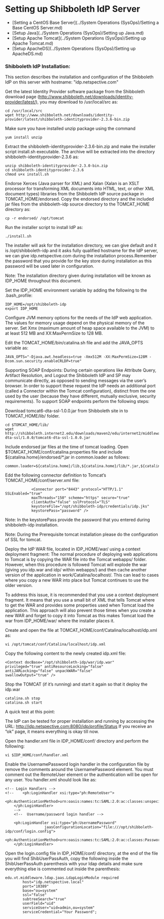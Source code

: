 # Setting up Shibboleth IdP Server

- [Setting a CentOS Base Server](../System Operations \(SysOps\)/Setting a Base CentOS Server.md)
- [Setup Java](../System Operations \(SysOps\)/Setting up Java.md)
- [Setup Apache Tomcat](../System Operations \(SysOps\)/Setting up Apache Tomcat.md)
- [Setup ApacheDS](../System Operations \(SysOps\)/Setting up ApacheDS.md)

### Shibboleth IdP Installation:

This section describes the installation and configuration of the Shibboleth IdP on this server with hostname: "idp.netspective.com"

Get the latest Identity Provider software package from the Shibboleth download page (http://www.shibboleth.net/downloads/identity-provider/latest/), you may download to /usr/local/src as:

	cd /usr/local/src
	wget http://www.shibboleth.net/downloads/identity-provider/latest/shibboleth-identityprovider-2.3.6-bin.zip

Make sure you have installed unzip package using the command

	yum install unzip

Extract the shibboleth-identityprovider-2.3.6-bin.zip and make the installer script install.sh executable. The archive will be extracted into the directory shibboleth-identityprovider-2.3.6 as:

	unzip shibboleth-identityprovider-2.3.0-bin.zip
	cd shibboleth-identityprovider-2.3.6
	chmod u+x install.sh

Endorse Xerces (Java parser for XML) and Xalan (Xalan is an XSLT processor for transforming XML documents into HTML, text, or other XML document types) libraries from the Shibboleth IdP source package in TOMCAT_HOME/endorsed. Copy the endorsed directory and the included jar files from the shibboleth-idp source directory to the TOMCAT_HOME directory as:

	cp -r endorsed/ /opt/tomcat

Run the installer script to install IdP as:

	./install.sh

The installer will ask for the installation directory, we can give default and it is /opt/shibboleth-idp and it asks fully qualified hostname for the IdP server, we can give idp.netspective.com during the installation process.Remember the password that you provide for the key store during installation as this password will be used later in configuration.

Note: The installation directory given during installation will be known as IDP_HOME throughout this document.

Set the IDP_HOME environment variable by adding the following to the .bash_profile:

	IDP_HOME=/opt/shibboleth-idp
	export IDP_HOME

Configure JVM memory options for the needs of the IdP web application. The values for memory usage depend on the physical memory of the server. Set Xmx (maximum amount of heap space available to the JVM) to at least 512 MB and XX:MaxPermSize to 128 MB.

Edit the TOMCAT_HOME/bin/catalina.sh file and add the JAVA_OPTS variable as:

	JAVA_OPTS="-Djava.awt.headless=true -Xmx512M -XX:MaxPermSize=128M -Dcom.sun.security.enableCRLDP=true"

Supporting SOAP Endpoints: During certain operations like Attribute Query, Artifact Resolution, and Logout the Shibboleth IdP and SP may communicate directly, as opposed to sending messages via the user’s browser. In order to support these request the IdP needs an additional port (called a Connector within the Tomcat configuration), distinct from the one used by the user (because they have different, mutually exclusive, security requirements). To support SOAP endpoints perform the following steps:

Download tomcat6-dta-ssl-1.0.0.jar from Shibboleth site in to TOMCAT_HOME/lib/ folder.

	cd $TOMCAT_HOME/lib/
	wget http://shibboleth.internet2.edu/downloads/maven2/edu/internet2/middleware/security/tomcat6/tomcat6-dta-ssl/1.0.0/tomcat6-dta-ssl-1.0.0.jar

Include endorsed jar files at the time of tomcat loading. Open $TOMCAT_HOME/conf/catalina.properties file and include ${catalina.home}/endorsed/*.jar in common.loader as follows:

	common.loader=${catalina.home}/lib,${catalina.home}/lib/*.jar,${catalina.home}/endorsed/*.jar



Edd the following connector definition to Tomcat’s TOMCAT_HOME/conf/server.xml file:

				<Connector port="8443" protocol="HTTP/1.1" SSLEnabled="true"
               	maxThreads="150" scheme="https" secure="true"
              	clientAuth="false" sslProtocol="TLS"
                keystoreFile="/opt/shibboleth-idp/credentials/idp.jks"
				keystorePass="password" />

Note: In the keystorePass provide the password that you entered during shibboleth-idp installation.

Note: During the Prerequisite tomcat installation please do the configuration of SSL for tomcat.

Deploy the IdP WAR file, located in IDP_HOME/war/ using a context deployment fragment:
The normal procedure of deploying web applications to Tomcat is by copying the WAR file into the Tomcat webapps/ folder. However, when this procedure is followed Tomcat will explode the war (giving you idp.war and idp/ within webapps/) and then cache another version of the application in work/Catalina/localhost/. This can lead to cases where you copy a new WAR into place but Tomcat continues to use the older version.

To address this issue, it is recommended that you use a context deployment fragment. It means that you use a small bit of XML that tells Tomcat where to get the WAR and provides some properties used when Tomcat load the application. This approach will also prevent those times when you create a new WAR and forget to copy it into Tomcat as this makes Tomcat load the war from IDP_HOME/war/ where the installer places it.

Create and open the file at TOMCAT_HOME/conf/Catalina/localhost/idp.xml as:

	vi /opt/tomcat/conf/Catalina/localhost/idp.xml

Copy the following content to the newly created idp.xml file:

	<Context docBase="/opt/shibboleth-idp/war/idp.war"
	privileged="true" antiResourceLocking="false"
	antiJARLocking="false" unpackWAR="false"
	swallowOutput="true" />

Stop the TOMCAT (if it’s running) and start it again so that it deploy the idp.war

	catalina.sh stop
	catalina.sh start

A quick test at this point:

The IdP can be tested for proper installation and running by accessing the URL: http://idp.netspective.com:8080/idp/profile/Status If you receive an “ok” page, it means everything is okay till now.



Open the handler.xml file in IDP_HOME/conf/ directory and perform the following:

	vi $IDP_HOME/conf/handler.xml

Enable the UsernamePassword login handler in the configuration file by remove the comments around the UsernamePassword <LoginHandler> element. You must comment out the RemoteUser <LoginHandler>element or the authentication will be open for any user. You handler.xml should look like as:

	<!-- Login Handlers -->
	<!--    <ph:LoginHandler xsi:type="ph:RemoteUser">
	        <ph:AuthenticationMethod>urn:oasis:names:tc:SAML:2.0:ac:classes:unspecified</ph:AuthenticationMethod>
	    </ph:LoginHandler>
	    -->
	    <!--  Username/password login handler -->
	
	    <ph:LoginHandler xsi:type="ph:UsernamePassword"
	                  jaasConfigurationLocation="file:///opt/shibboleth-idp/conf/login.config">
	        <ph:AuthenticationMethod>urn:oasis:names:tc:SAML:2.0:ac:classes:PasswordProtectedTransport</ph:AuthenticationMethod>
	    </ph:LoginHandler>

Open the login.config file in IDP_HOME/conf/ directory, at the end of the file you will find ShibUserPassAuth, copy the following inside the ShibUserPassAuth parenthesis with your ldap details and make sure everything else is commented out inside the parenthesis:

	edu.vt.middleware.ldap.jaas.LdapLoginModule required
	        host="idp.netspective.local"
	        port="10389"
	        base="ou=system"
	        ssl="false"
	        subtreeSearch="true"
	        userField="uid"
	        serviceUser="uid=admin,ou=system"
	        serviceCredential="Your Password";
	


